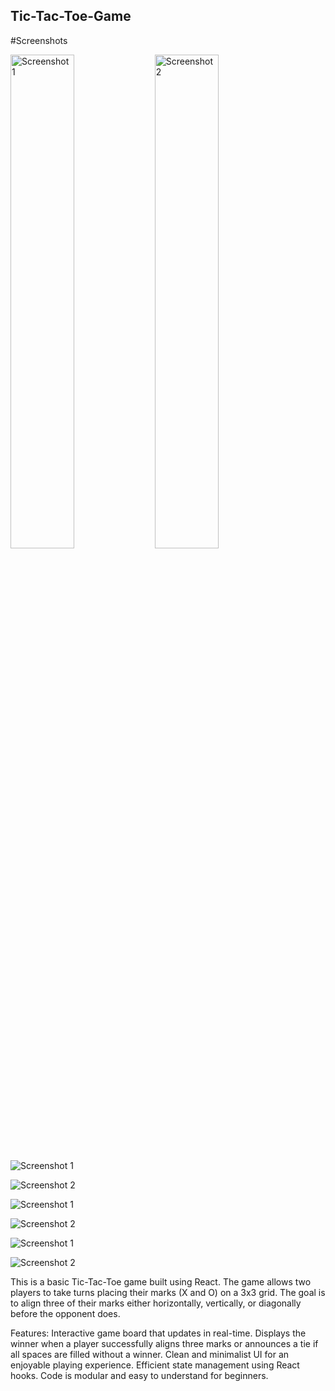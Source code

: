## Tic-Tac-Toe-Game

#Screenshots

<p>
  <img src="assets/screenshot/pic1.png" alt="Screenshot 1" width="45%" style="display:inline-block;">
  <img src="assets/screenshot/pic2.png" alt="Screenshot 2" width="45%" style="display:inline-block;">
</p>


![Screenshot 1](assets/screenshot/pic1.PNG)

![Screenshot 2](assets/screenshot/pic2.png)

![Screenshot 1](assets/screenshot/pic3.png)

![Screenshot 2](assets/screenshot/pic4.png)

![Screenshot 1](assets/screenshot/pic5.png)

![Screenshot 2](assets/screenshot/pic6.png)


This is a basic Tic-Tac-Toe game built using React. 
The game allows two players to take turns placing their marks (X and O) on a 3x3 grid. 
The goal is to align three of their marks either horizontally, vertically, or diagonally before the opponent does.

Features:
Interactive game board that updates in real-time.
Displays the winner when a player successfully aligns three marks or announces a tie if all spaces are filled without a winner.
Clean and minimalist UI for an enjoyable playing experience.
Efficient state management using React hooks.
Code is modular and easy to understand for beginners.
